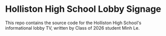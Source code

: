 # Holliston High School Lobby Signage

This repo contains the source code for the Holliston High School's informational lobby TV, written by Class of 2026 student Minh Le.
